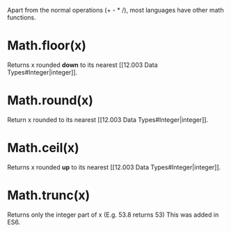 Apart from the normal operations (+ - * /), most languages have other math functions.

# Math.floor(x)
Returns x rounded **down** to its nearest [[12.003 Data Types#Integer|integer]].

# Math.round(x)
Return x rounded to its nearest [[12.003 Data Types#Integer|integer]].

# Math.ceil(x)
Returns x rounded **up** to its nearest [[12.003 Data Types#Integer|integer]].

# Math.trunc(x)
Returns only the integer part of x (E.g. 53.8 returns 53)
This was added in ES6.
